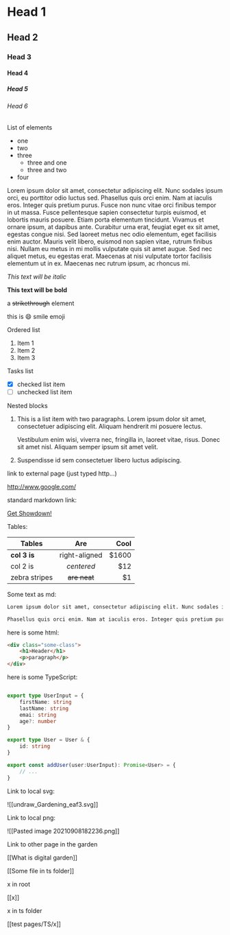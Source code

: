 # Head 1
## Head 2
### Head 3
#### Head 4
##### Head 5
###### Head 6

List of elements
- one
- two
- three
	* three and one
	* three and two
- four

Lorem ipsum dolor sit amet, consectetur adipiscing elit. Nunc sodales ipsum orci, eu porttitor odio luctus sed. Phasellus quis orci enim. Nam at iaculis eros. Integer quis pretium purus. Fusce non nunc vitae orci finibus tempor in ut massa. Fusce pellentesque sapien consectetur turpis euismod, et lobortis mauris posuere. Etiam porta elementum tincidunt. Vivamus et ornare ipsum, at dapibus ante. Curabitur urna erat, feugiat eget ex sit amet, egestas congue nisi. Sed laoreet metus nec odio elementum, eget facilisis enim auctor. Mauris velit libero, euismod non sapien vitae, rutrum finibus nisi. Nullam eu metus in mi mollis vulputate quis sit amet augue. Sed nec aliquet metus, eu egestas erat. Maecenas at nisi vulputate tortor facilisis elementum ut in ex. Maecenas nec rutrum ipsum, ac rhoncus mi.


*This text will be italic*

**This text will be bold**


a ~~strikethrough~~ element

this is :smile: smile emoji

Ordered list


1. Item 1
2. Item 2
3. Item 3

Tasks list


- [x] checked list item
- [ ] unchecked list item

Nested blocks


1.  This is a list item with two paragraphs. Lorem ipsum dolor
    sit amet, consectetuer adipiscing elit. Aliquam hendrerit
    mi posuere lectus.

    Vestibulum enim wisi, viverra nec, fringilla in, laoreet
    vitae, risus. Donec sit amet nisl. Aliquam semper ipsum
    sit amet velit.

2.  Suspendisse id sem consectetuer libero luctus adipiscing.


link to external page (just typed http...)

 http://www.google.com/

standard markdown link:

[Get Showdown!](https://github.com/showdownjs/showdown)

Tables:

| Tables        | Are           | Cool  |
| ------------- |:-------------:| -----:|
| **col 3 is**  | right-aligned | $1600 |
| col 2 is      | *centered*    |   $12 |
| zebra stripes | ~~are neat~~  |    $1 |


Some text as md:

```md
Lorem ipsum dolor sit amet, consectetur adipiscing elit. Nunc sodales ipsum orci, eu porttitor odio luctus sed. 

Phasellus quis orci enim. Nam at iaculis eros. Integer quis pretium purus. 
```


here is some html:

```html
<div class="some-class">
	<h1>Header</h1>
	<p>paragraph</p>
</div>
```

here is some TypeScript:

```ts

export type UserInput = {
	firstName: string
	lastName: string
	emai: string
	age?: number
}

export type User = User & {
	id: string
}

export const addUser(user:UserInput): Promise<User> = {
	// ...
}

```


Link to local svg:

![[undraw_Gardening_eaf3.svg]]

Link to local png:

![[Pasted image 20210908182236.png]]


Link to other page in the garden

[[What is digital garden]]

[[Some file in ts folder]]


x in root

[[x]]


x in ts folder

[[test pages/TS/x]]